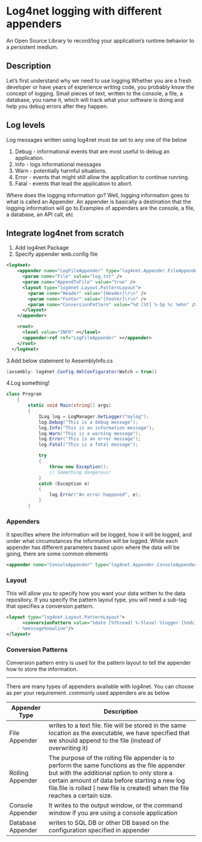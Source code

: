 # Log4net logging with different appenders
An Open Source Library to record/log your application’s runtime behavior to a persistent medium.

## Description
Let’s first understand why we need to use logging.Whether you are a fresh developer  or have years of experience writing code, you probably know the concept of logging. Small pieces of text, written to the console, a file, a database, you name it, which will track what your software is doing and help you debug errors after they happen. 

## Log levels 
Log messages written using log4net must be set to any one of the below

1. Debug - informational events that are most useful to debug an application.
2. Info  - logs  informational messages 
3. Warn -  potentially harmful situations.
4. Error - events that might still allow the application to continue running.
5. Fatal - events that lead the application to abort.

Where does the logging information go? Well, logging information goes to what is called an Appender. An appender is basically a destination that the logging information will go to.Examples of appenders are the console, a file, a database, an API call, etc
 
## Integrate log4net from scratch

1. Add log4net Package
2. Specify appender web.config file

```xml
<log4net>
    <appender name="LogFileAppender" type="log4net.Appender.FileAppender">
      <param name="File" value="log.txt" />
      <param name="AppendToFile" value="true" />
      <layout type="log4net.Layout.PatternLayout">
        <param name="Header" value="[Header]\r\n" />
        <param name="Footer" value="[Footer]\r\n" />
        <param name="ConversionPattern" value="%d [%t] %-5p %c %m%n" />
      </layout>
    </appender>

    <root>
      <level value="INFO" ></level>
      <appender-ref ref="LogFileAppender" ></appender>
    </root>
  </log4net>

```

3.Add below statement to AesemblyInfo.cs
```csharp
[assembly: log4net.Config.XmlConfigurator(Watch = true)]
```

4.Log something!
```csharp
class Program
    {
        static void Main(string[] args)
        {
            ILog log = LogManager.GetLogger("mylog");
            log.Debug("This is a debug message");
            log.Info("This is an information message");
            log.Warn("This is a warning message");
            log.Error("This is an error message");
            log.Fatal("This is a fatal message");

            try
            {
                throw new Exception();
                // Something dangerous!
            }
            catch (Exception e)
            {
                log.Error("An error happened", e);
            }
        }
```

### Appenders
 It specifies where the information will be logged, how it will be logged, and under what circumstances the information will be logged. While each appender has different parameters based upon where the data will be going, there are some common elements
```xml
<appender name="ConsoleAppender" type="log4net.Appender.ConsoleAppender">
```

### Layout
This will allow you to specify how you want your data written to the data repository. If you specify the pattern layout type, you will need a sub-tag that specifies a conversion pattern.
```xml
<layout type="log4net.Layout.PatternLayout">
      <conversionPattern value="%date [%thread] %-5level %logger [%ndc] 
    - %message%newline"/>
</layout>
```

### Conversion Patterns
Conversion pattern entry is used for the pattern layout to tell the appender how to store the information.

------------

There are many types of appenders available with log4net. You can choose as per your requirement. commonly used appenders are as below



| Appender Type  |   Description|
| ------------ | ------------ |
|File Appender   |  writes to a text file. file will be stored in the same location as the executable, we have specified that we should append to the file (instead of overwriting it) |
| Rolling Appender  | The purpose of the rolling file appender is to perform the same functions as the file appender but with the additional option to only store a certain amount of data before starting a new log file.file is rolled ( new file is created) when the file reaches a certain size.
 |Console Appender| It writes to the output window, or the command window if you are using a console application|
|Database Appender   |  writes to SQL DB or other DB based on the configuration specified in appender |


